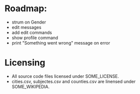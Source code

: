 # Roadmap:

- strum on Gender
- edit messages
- add edit commands
- show profile command
- print "Something went wrong" message on error

# Licensing

- All source code files licensed under SOME_LICENSE.
- cities.csv, subjectes.csv and counties.csv are linensed under SOME_WIKIPEDIA.
